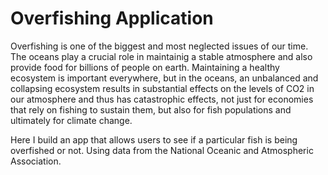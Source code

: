 # Overfishing Application

Overfishing is one of the biggest and most neglected issues of our time. The oceans play a crucial role in maintainig a stable atmosphere and also provide food for billions of people on earth. Maintaining a healthy ecosystem is important everywhere, but in the oceans, an unbalanced and collapsing ecosystem results in substantial effects on the levels of CO2 in our atmosphere and thus has catastrophic effects, not just for economies that rely on fishing to sustain them, but also for fish populations and ultimately for climate change.

Here I build an app that allows users to see if a particular fish is being overfished or not. Using data from the National Oceanic and Atmospheric Association.
